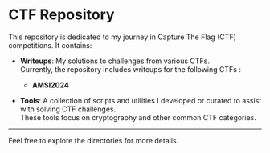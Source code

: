 
# CTF Repository

This repository is dedicated to my journey in Capture The Flag (CTF) competitions. It contains:

- **Writeups**: My solutions to challenges from various CTFs.  
  Currently, the repository includes writeups for the following CTFs :
  - **AMSI2024**

- **Tools**: A collection of scripts and utilities I developed or curated to assist with solving CTF challenges.  
  These tools focus on cryptography and other common CTF categories.

---

Feel free to explore the directories for more details. 
